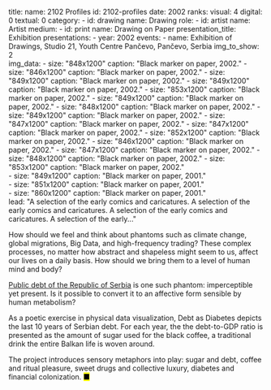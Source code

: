 title: 
    name: 2102 Profiles
id: 2102-profiles
date: 2002
ranks:
    visual: 4
    digital: 0
    textual: 0
category: 
    - id: drawing
      name: Drawing
role:
    - id: artist
      name: Artist
medium:
    - id: print
      name: Drawing on Paper
presentation_title: Exhibition
presentations:
    - year: 2002
      events:
        - name: Exhibition of Drawings, Studio 21, Youth Centre Pančevo, Pančevo, Serbia
img_to_show: 2       
img_data:
    - size: "848x1200"
      caption: "Black marker on paper, 2002."
    - size: "846x1200"
      caption: "Black marker on paper, 2002."
    - size: "849x1200"
      caption: "Black marker on paper, 2002."
    - size: "849x1200"
      caption: "Black marker on paper, 2002."
    - size: "853x1200"
      caption: "Black marker on paper, 2002."
    - size: "849x1200"
      caption: "Black marker on paper, 2002."
    - size: "848x1200"
      caption: "Black marker on paper, 2002."
    - size: "849x1200"
      caption: "Black marker on paper, 2002."
    - size: "847x1200"
      caption: "Black marker on paper, 2002."
    - size: "847x1200"
      caption: "Black marker on paper, 2002."
    - size: "852x1200"
      caption: "Black marker on paper, 2002."
    - size: "846x1200"
      caption: "Black marker on paper, 2002."
    - size: "847x1200"
      caption: "Black marker on paper, 2002."
    - size: "848x1200"
      caption: "Black marker on paper, 2002."
    - size: "853x1200"
      caption: "Black marker on paper, 2002."       
    - size: "849x1200"
      caption: "Black marker on paper, 2001."             
    - size: "851x1200"
      caption: "Black marker on paper, 2001."   
    - size: "860x1200"
      caption: "Black marker on paper, 2001."                              
lead: "A selection of the early comics and caricatures. A selection of the early comics and caricatures. A selection of the early comics and caricatures. A selection of the early..."

How should we feel and think about phantoms such as climate change, global migrations, Big Data, and high-frequency trading? These complex processes, no matter how abstract and shapeless might seem to us, affect our lives on a daily basis. How should we bring them to a level of human mind and body?  

<a href='http://www.javnidug.gov.rs/eng/default.asp' target="_blank">Public debt of the Republic of Serbia</a> is one such phantom: imperceptible yet present. Is it possible to convert it to an affective form sensible by human metabolism? 

As a poetic exercise in physical data visualization, Debt as Diabetes depicts the last 10 years of Serbian debt. For each year, the the debt-to-GDP ratio is presented as the amount of sugar used for the black coffee, a traditional drink the entire Balkan life is woven around. 

The project introduces sensory metaphors into play: sugar and debt, coffee and ritual pleasure, sweet drugs and collective luxury, diabetes and financial colonization. <mark>&#9632;</mark>